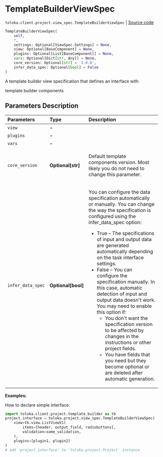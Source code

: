 # TemplateBuilderViewSpec
`toloka.client.project.view_spec.TemplateBuilderViewSpec` | [Source code](https://github.com/Toloka/toloka-kit/blob/v1.0.2/src/client/project/view_spec.py#L115)

```python
TemplateBuilderViewSpec(
    self,
    *,
    settings: Optional[ViewSpec.Settings] = None,
    view: Optional[BaseComponent] = None,
    plugins: Optional[List[BaseComponent]] = None,
    vars: Optional[Dict[str, Any]] = None,
    core_version: Optional[str] = '1.0.0',
    infer_data_spec: Optional[bool] = False
)
```

A template builder view specification that defines an interface with


template builder components

## Parameters Description

| Parameters | Type | Description |
| :----------| :----| :-----------|
`view`|**-**|
`plugins`|**-**|
`vars`|**-**|
`core_version`|**Optional\[str\]**|<p>Default template components version. Most likely you do not need to change this parameter.</p>
`infer_data_spec`|**Optional\[bool\]**|<p>You can configure the data specification automatically or manually. You can change the way the specification is configured using the infer_data_spec option:</p> <ul> <li>True – The specifications of input and output data are generated automatically depending on the task interface settings.</li> <li>False – You can configure the specification manually. In this case, automatic detection of input and output data doesn&#x27;t work.   You may need to enable this option if: <ul> <li>You don&#x27;t want the specification version to be affected by changes in the instructions or other project fields.</li> <li>You have fields that you need but they become optional or are deleted after automatic generation.</li> </ul> </li> </ul>

**Examples:**

How to declare simple interface:

```python
import toloka.client.project.template_builder as tb
project_interface = toloka.project.view_spec.TemplateBuilderViewSpec(
    view=tb.view.ListViewV1(
        items=[header, output_field, radiobuttons],
        validation=some_validation,
    ),
    plugins=[plugin1, plugin2]
)
# add 'project_interface' to 'toloka.project.Project' instance
```
